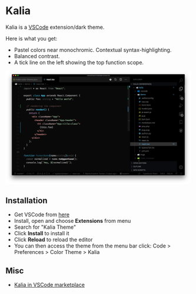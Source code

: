 # Kalia

Kalia is a [VSCode](https://code.visualstudio.com/) extension/dark theme.

Here is what you get:

* Pastel colors near monochromic. Contextual syntax-highlighting.
* Balanced contrast.
* A tick line on the left showing the top function scope.

![Kalia VSCode Theme](./preview.png)

## Installation

* Get VSCode from [here](https://code.visualstudio.com/)
* Install, open and choose **Extensions** from menu
* Search for "Kalia Theme"
* Click **Install** to install it
* Click **Reload** to reload the editor
* You can then access the theme from the menu bar click: Code > Preferences > Color Theme > Kalia

## Misc

* [Kalia in VSCode marketplace](https://marketplace.visualstudio.com/items?itemName=krasimir.kalia)
